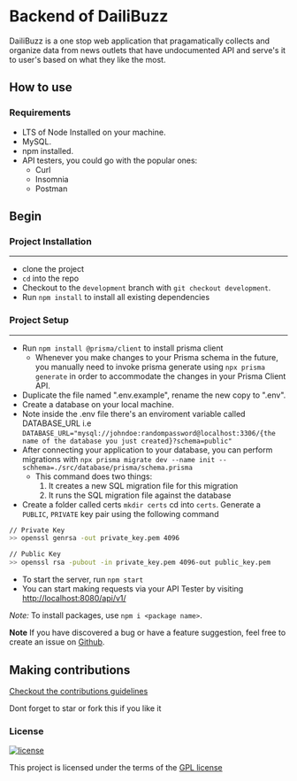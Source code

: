 # Backend of DailiBuzz

DailiBuzz is a one stop web application that pragamatically collects and organize data from news outlets that have undocumented API and serve's it to user's based on what they like the most.

## How to use

### Requirements

- LTS of Node Installed on your machine.
- MySQL.
- npm installed.
- API testers, you could go with the popular ones:
  - Curl
  - Insomnia
  - Postman

## Begin

### Project Installation

---

- clone the project
- `cd` into the repo
- Checkout to the `development` branch with `git checkout development`.
- Run `npm install` to install all existing dependencies

### Project Setup

---

- Run `npm install @prisma/client` to install prisma client
  - Whenever you make changes to your Prisma schema in the future, you manually need to invoke prisma generate using `npx prisma generate` in order to accommodate the changes in your Prisma Client API.
- Duplicate the file named ".env.example", rename the new copy to ".env".
- Create a database on your local machine.
- Note inside the .env file there's an enviroment variable called DATABASE_URL i.e `DATABASE_URL="mysql://johndoe:randompassword@localhost:3306/{the name of the database you just created}?schema=public"`
- After connecting your application to your database, you can perform migrations with `npx prisma migrate dev --name init --schhema=./src/database/prisma/schema.prisma`
  - This command does two things:
    1. It creates a new SQL migration file for this migration
    2. It runs the SQL migration file against the database
- Create a folder called certs `mkdir certs` cd into `certs`. Generate a `PUBLIC`, `PRIVATE` key pair using the following command

```bash
// Private Key
>> openssl genrsa -out private_key.pem 4096

// Public Key
>> openssl rsa -pubout -in private_key.pem 4096-out public_key.pem
```

- To start the server, run `npm start`
- You can start making requests via your API Tester by visiting <http://localhost:8080/api/v1/>

_Note:_
To install packages, use `npm i <package name>`.

**Note**
If you have discovered a bug or have a feature suggestion, feel free to create an issue on [Github](https://github.com/codewithdiv/dailibuzz/issues).

## Making contributions

[Checkout the contributions guidelines](https://github.com/codewithdiv/dailibuzz/blob/main/CONTRIBUTION.md)

Dont forget to star or fork this if you like it

### License

[![license](https://img.shields.io/badge/license-GPL-4dc71f.svg)](https://github.com/codewithdiv/dailibuzz/blob/main/LICENCE)

This project is licensed under the terms of the [GPL license](/LICENSE)
